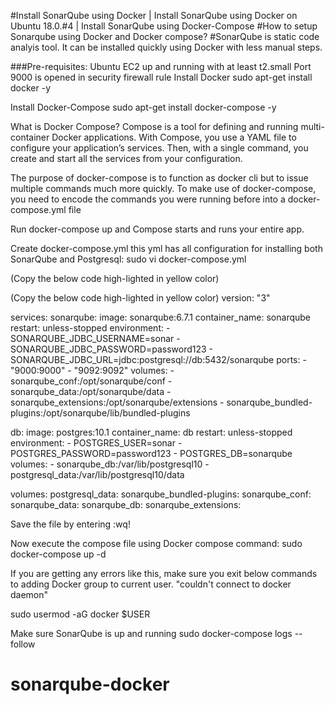 #Install SonarQube using Docker | Install SonarQube using Docker on Ubuntu 18.0.#4 | Install SonarQube using Docker-Compose
#How to setup Sonarqube using Docker and Docker compose?
#SonarQube is static code analyis tool. It can be installed quickly using Docker with less manual steps.

###Pre-requisites:
Ubuntu EC2 up and running with at least t2.small
Port 9000 is opened in security firewall rule
Install Docker
sudo apt-get install docker -y

Install Docker-Compose
sudo apt-get install docker-compose -y

What is Docker Compose?
Compose is a tool for defining and running multi-container Docker applications. With Compose, you use a YAML file to configure your application’s services. Then, with a single command, you create and start all the services from your configuration.
 
The purpose of docker-compose is to function as docker cli but to issue multiple commands much more quickly. To make use of docker-compose, you need to encode the commands you were running before into a docker-compose.yml file
 
Run docker-compose up and Compose starts and runs your entire app.

Create docker-compose.yml
this yml has all configuration for installing both SonarQube and Postgresql:
sudo vi docker-compose.yml 

(Copy the below code high-lighted in yellow color)

(Copy the below code high-lighted in yellow color)
version: "3"

services:
  sonarqube:
    image: sonarqube:6.7.1
    container_name: sonarqube
    restart: unless-stopped
    environment:
      - SONARQUBE_JDBC_USERNAME=sonar
      - SONARQUBE_JDBC_PASSWORD=password123
      - SONARQUBE_JDBC_URL=jdbc:postgresql://db:5432/sonarqube
    ports:
      - "9000:9000"
      - "9092:9092"
    volumes:
      - sonarqube_conf:/opt/sonarqube/conf
      - sonarqube_data:/opt/sonarqube/data
      - sonarqube_extensions:/opt/sonarqube/extensions
      - sonarqube_bundled-plugins:/opt/sonarqube/lib/bundled-plugins

  db:
    image: postgres:10.1
    container_name: db
    restart: unless-stopped
    environment:
      - POSTGRES_USER=sonar
      - POSTGRES_PASSWORD=password123
      - POSTGRES_DB=sonarqube
    volumes:
      - sonarqube_db:/var/lib/postgresql10
      - postgresql_data:/var/lib/postgresql10/data

volumes:
  postgresql_data:
  sonarqube_bundled-plugins:
  sonarqube_conf:
  sonarqube_data:
  sonarqube_db:
  sonarqube_extensions:

Save the file by entering :wq!


Now execute the compose file using Docker compose command:
sudo docker-compose up -d 



If you are getting any errors like this, make sure you exit below commands to adding Docker group to current user.
"couldn't connect to docker daemon"

sudo usermod -aG docker $USER 

Make sure SonarQube is up and running
sudo docker-compose logs --follow
# sonarqube-docker
